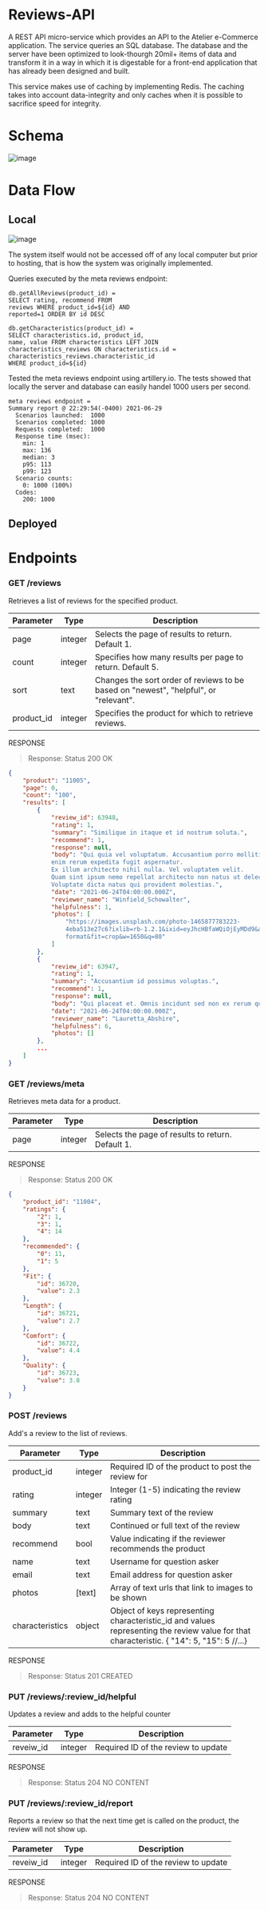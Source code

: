 # Reviews-API
A REST API micro-service which provides an API to the Atelier e-Commerce application. The service queries an SQL database. The database and the server have been optimized to look-thourgh 20mil+ items of data and  transform it in a way in which it is digestable for a front-end application that has already been designed and built.

This service makes use of caching by implementing Redis. The caching takes into account data-integrity and only caches when it is possible to sacrifice speed for integrity.

# Schema

![image](./images/sdc_schema.png)


# Data Flow
## Local
![image](./images/sdc_local.png)

The system itself would not be accessed off of any local computer but prior to hosting, that is how the system was originally implemented.

Queries executed by the meta reviews endpoint:

```
db.getAllReviews(product_id) =
SELECT rating, recommend FROM
reviews WHERE product_id=${id} AND
reported=1 ORDER BY id DESC

db.getCharacteristics(product_id) =
SELECT characteristics.id, product_id,
name, value FROM characteristics LEFT JOIN
characteristics_reviews ON characteristics.id =
characteristics_reviews.characteristic_id
WHERE product_id=${id}
```

Tested the meta reviews endpoint using artillery.io. The tests showed that locally the server and database can easily handel 1000 users per second.

```
meta reviews endpoint =
Summary report @ 22:29:54(-0400) 2021-06-29
  Scenarios launched:  1000
  Scenarios completed: 1000
  Requests completed:  1000
  Response time (msec):
    min: 1
    max: 136
    median: 3
    p95: 113
    p99: 123
  Scenario counts:
    0: 1000 (100%)
  Codes:
    200: 1000
```

## Deployed


# Endpoints
### GET /reviews
Retrieves a list of reviews for the specified product.

Parameter | Type | Description
-------|------|------------
page | integer | Selects the page of results to return. Default 1.
count | integer | Specifies how many results per page to return. Default 5.
sort | 	text | Changes the sort order of reviews to be based on "newest", "helpful", or "relevant".
product_id | 	integer | Specifies the product for which to retrieve reviews.



RESPONSE
> Response: Status 200 OK
```json
{
    "product": "11005",
    "page": 0,
    "count": "100",
    "results": [
        {
            "review_id": 63948,
            "rating": 1,
            "summary": "Similique in itaque et id nostrum soluta.",
            "recommend": 1,
            "response": null,
            "body": "Qui quia vel voluptatum. Accusantium porro mollitia
            enim rerum expedita fugit aspernatur.
            Ex illum architecto nihil nulla. Vel voluptatem velit.
            Quam sint ipsum nemo repellat architecto non natus ut delectus.
            Voluptate dicta natus qui provident molestias.",
            "date": "2021-06-24T04:00:00.000Z",
            "reviewer_name": "Winfield_Schowalter",
            "helpfulness": 1,
            "photos": [
                "https://images.unsplash.com/photo-1465877783223-
                4eba513e27c6?ixlib=rb-1.2.1&ixid=eyJhcHBfaWQiOjEyMDd9&auto=
                format&fit=crop&w=1650&q=80"
            ]
        },
        {
            "review_id": 63947,
            "rating": 1,
            "summary": "Accusantium id possimus voluptas.",
            "recommend": 1,
            "response": null,
            "body": "Qui placeat et. Omnis incidunt sed non ex rerum quo aut. Quam magni commodi.",
            "date": "2021-06-24T04:00:00.000Z",
            "reviewer_name": "Lauretta_Abshire",
            "helpfulness": 6,
            "photos": []
        },
        ...
    ]
}
```

### GET /reviews/meta
Retrieves meta data for a product.

Parameter | Type | Description
-------|------|------------
page | integer | Selects the page of results to return. Default 1.

RESPONSE
> Response: Status 200 OK
```json
{
    "product_id": "11004",
    "ratings": {
        "2": 1,
        "3": 1,
        "4": 14
    },
    "recommended": {
        "0": 11,
        "1": 5
    },
    "Fit": {
        "id": 36720,
        "value": 2.3
    },
    "Length": {
        "id": 36721,
        "value": 2.7
    },
    "Comfort": {
        "id": 36722,
        "value": 4.4
    },
    "Quality": {
        "id": 36723,
        "value": 3.8
    }
}
```

### POST /reviews
Add's a review to the list of reviews.

Parameter | Type | Description
-------|------|------------
product_id | integer | Required ID of the product to post the review for
rating | integer | Integer (1-5) indicating the review rating
summary | text | Summary text of the review
body | text | Continued or full text of the review
recommend | bool | Value indicating if the reviewer recommends the product
name | text | Username for question asker
email | text | Email address for question asker
photos | [text] | Array of text urls that link to images to be shown
characteristics | object | Object of keys representing characteristic_id and values representing the review value for that characteristic. { "14": 5, "15": 5 //...}

RESPONSE
> Response: Status 201 CREATED

### PUT /reviews/:review_id/helpful
Updates a review and adds to the helpful counter

Parameter | Type | Description
-------|------|------------
reveiw_id | integer | Required ID of the review to update

RESPONSE
> Response: Status 204 NO CONTENT

### PUT /reviews/:review_id/report
Reports a review so that the next time get is called on the product, the review will not show up.

Parameter | Type | Description
-------|------|------------
reveiw_id | integer | Required ID of the review to update

RESPONSE
> Response: Status 204 NO CONTENT